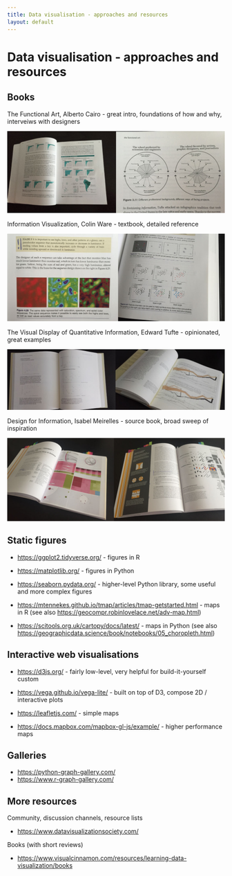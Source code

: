 ```yaml
---
title: Data visualisation - approaches and resources
layout: default
---
```


# Data visualisation - approaches and resources

## Books

The Functional Art, Alberto Cairo - great intro, foundations of how and why, interveiws with designers

![Cairo](../assets/img/the_functional_art.jpg)

Information Visualization, Colin Ware - textbook, detailed reference

![Colin Ware](../assets/img/information_visualization.jpg)

The Visual Display of Quantitative Information, Edward Tufte - opinionated, great examples

![Tufte](../assets/img/the_visual_display_of_quantitative_information.jpg)

Design for Information, Isabel Meirelles - source book, broad sweep of inspiration

![Meirelles](../assets/img/design_for_information.jpg)


## Static figures

- https://ggplot2.tidyverse.org/ - figures in R
- https://matplotlib.org/ - figures in Python
- https://seaborn.pydata.org/ - higher-level Python library, some useful and more complex figures

- https://mtennekes.github.io/tmap/articles/tmap-getstarted.html - maps in R (see also https://geocompr.robinlovelace.net/adv-map.html)
- https://scitools.org.uk/cartopy/docs/latest/ - maps in Python (see also https://geographicdata.science/book/notebooks/05_choropleth.html)


## Interactive web visualisations

- https://d3js.org/ - fairly low-level, very helpful for build-it-yourself custom
- https://vega.github.io/vega-lite/ - built on top of D3, compose 2D / interactive plots


- https://leafletjs.com/ - simple maps
- https://docs.mapbox.com/mapbox-gl-js/example/ - higher performance maps


## Galleries

- https://python-graph-gallery.com/
- https://www.r-graph-gallery.com/


## More resources

Community, discussion channels, resource lists
- https://www.datavisualizationsociety.com/

Books (with short reviews)
- https://www.visualcinnamon.com/resources/learning-data-visualization/books
